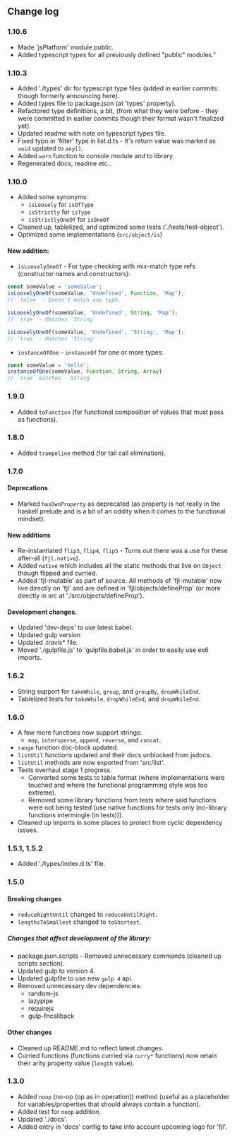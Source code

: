 ## Change log
### 1.10.6
- Made 'jsPlatform' module public.
- Added typescript types for all previously defined "public" modules."

### 1.10.3
- Added './types' dir for typescript type files (added in earlier commits though formerly announcing here).
- Added types file to package.json (at 'types' property).
- Refactored type definitions, a bit, (from what they were before - they were committed in earlier commits though their 
format wasn't finalized yet).
- Updated readme with note on typescript types file.
- Fixed typo in 'filter' type in list.d.ts - It's return value was marked as `void` updated to `any[]`.
- Added `warn` function to console module and to library.
- Regenerated docs, readme etc..

### 1.10.0
- Added some synonyms:
  - `isLoosely` for `isOfType`
  - `isStrictly` for `isType`
  - `isStrictlyOneOf` for `isOneOf`
- Cleaned up, tablelized, and optimized some tests ('./tests/test-object').
- Optimized some implementations (`src/object/is`)

#### New addition:  
  - `isLooselyOneOf` - For type checking with mix-match
  type refs (constructor names and constructors):
  ```javascript
  const someValue = 'someValue';
  isLooselyOneOf(someValue, 'Undefined', Function, 'Map'); 
  // `false` - Doesn't match any type.
  
  isLooselyOneOf(someValue, 'Undefined', String, 'Map'); 
  // `true` - Matches `String`
  
  isLooselyOneOf(someValue, 'Undefined', 'String', 'Map'); 
  // `true` - Matches 'String'
  ```
  - `instanceOfOne` - `instanceOf` for one or more types:
  ```javascript
  const someValue = 'hello';
  instanceOfOne(someValue, Function, String, Array)
  // `true` matches - String
  ```
  
### 1.9.0
- Added `toFunction` (for functional composition of values that must pass as functions).

### 1.8.0 
- Added `trampoline` method (for tail call elimination).

### 1.7.0
#### Deprecations
- Marked `hasOwnProperty` as deprecated (as property
 is not really in the haskell prelude and is a bit
 of an oddity when it comes to the functional mindset).
 
#### New additions
- Re-instantiated `flip3`, `flip4`, `flip5` - Turns out there was a use for these after-all (`fjl.native`).
- Added `native` which includes all the 
static methods that live on `Object` though
flipped and curried.
- Added 'fjl-mutable' as part of source.  All methods of 'fjl-mutable' now
live directly on 'fjl' and are defined in 'fjl/objects/defineProp' (or more directly in src at './src/objects/defineProp').

#### Development changes.
- Updated  'dev-deps' to use latest babel.
- Updated gulp version
- Updated .travis* file.
- Moved './gulpfile.js' to 'gulpfile.babel.js'  in order to easily use es6 imports.

### 1.6.2
- String support for `takeWhile`, `group`, and `groupBy`, `dropWhileEnd`.
- Tablelized tests for `takeWhile`, `dropWhileEnd`, and `dropWhileEnd`.

### 1.6.0
- A few more functions now support strings:
    - `map`, `intersperse`, `append`, `reverse`, and `concat`.
- `range` function doc-block updated.
- `listUtil` functions updated and their docs unblocked from jsdocs.
- `listUtil` methods are now exported from 'src/list'.
- Tests overhaul stage 1 progress.  
    - Converted some tests to table format (where implementations were touched and 
        where the functional programming style was too extreme).
    - Removed some library functions from tests where said functions were not being tested (use native functions for tests only (no-library functions intermingle (in tests))).
- Cleaned up imports in some places to protect from cyclic dependency issues.

### 1.5.1, 1.5.2
- Added './types/index.d.ts' file.

### 1.5.0
#### Breaking changes
- `reduceRightUntil` changed to `reduceUntilRight`.
- `lengthsToSmallest` changed to `toShortest`.

##### Changes that affect development of the library:
- package.json.scripts - Removed unnecessary commands (cleaned up scripts section).
- Updated gulp to version 4.
- Updated gulpfile to use new `gulp 4` api.
- Removed unnecessary dev dependencies:
    - random-js
    - lazypipe
    - requirejs
    - gulp-fncallback

#### Other changes
- Cleaned up README.md to reflect latest changes.
- Curried functions (functions curried via `curry*` functions) now retain their arity property value (`length` value).

### 1.3.0
- Added `noop` (no-op (op as in operation)) method (useful as a placeholder for variables/properties that should always contain a function).
- Added test for `noop` addition.
- Updated './docs'.
- Added entry in 'docs' config to take into account upcoming logo for 'fjl'.

